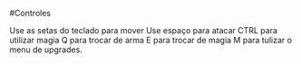 #Controles


Use as setas do teclado para mover
Use espaço para atacar
CTRL para utilizar magia
Q para trocar de arma
E para trocar de magia
M para tulizar o menu de upgrades. 
